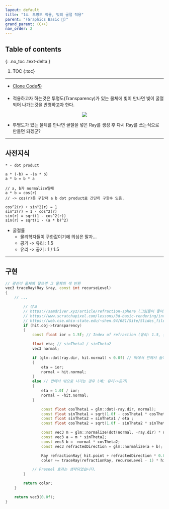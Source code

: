 ```yaml
---
layout: default
title: "14. 투명도 적용, 빛의 굴절 적용"
parent: "(Graphics Basic 🎡)"
grand_parent: (C++)
nav_order: 2
---
```


## Table of contents
{: .no_toc .text-delta }

1. TOC
{:toc}

---

* [Clone Code🌎](https://github.com/EasyCoding-7/Dx11ExampleWithImgui/tree/18/16_tranceparency)

* 적용하고자 하는것은 투명도(Transparency)가 있는 물체에 빛이 만나면 빛이 굴절되어 나가는것을 반영하고자 한다.

<p align="center">
  <img src="https://taehyungs-programming-blog.github.io/blog/assets/images/cpp/graphics/graphics-14-1.png"/>
</p>

* 투명도가 있는 물체를 만나면 굴절을 넣은 Ray를 생성 후 다시 Ray를 쏘는식으로 만들면 되겠군?

---

## 사전지식

```
* - dot product

a * (-b) = -(a * b)
a * b = b * a

// a, b가 normalize일때
a * b = cos(r)
// -> cos(r)를 구할때 a b dot product로 간단히 구할수 있음.

cos^2(r) + sin^2(r) = 1
sin^2(r) = 1 - cos^2(r)
sin(r) = sqrt(1 - cos^2(r))
sin(r) = sqrt(1 - (a * b)^2)
```

* 굴절률
    * 물리학자들이 구한값이기에 의심은 말자...
    * 공기 -> 유리 : 1.5
    * 유리 -> 공기 : 1 / 1.5

---

## 구현

```cpp
// 광선이 물체에 닿으면 그 물체의 색 반환
vec3 traceRay(Ray &ray, const int recurseLevel)
{
    // ...

        // 참고
        // https://samdriver.xyz/article/refraction-sphere (그림들이 좋아요)
        // https://www.scratchapixel.com/lessons/3d-basic-rendering/introduction-to-shading/reflection-refraction-fresnel (오류있음)
        // https://web.cse.ohio-state.edu/~shen.94/681/Site/Slides_files/reflection_refraction.pdf (슬라이드가 보기 좋지는 않지만 정확해요)
        if (hit.obj->transparency)
        {
            const float ior = 1.5f; // Index of refraction (유리: 1.5, 물: 1.3)

            float eta; // sinTheta1 / sinTheta2
            vec3 normal;

            if (glm::dot(ray.dir, hit.normal) < 0.0f) // 밖에서 안에서 들어가는 경우 (예: 공기->유리)
            {
                eta = ior;
                normal = hit.normal;
            }
            else // 안에서 밖으로 나가는 경우 (예: 유리->공기)
            {
                eta = 1.0f / ior;
                normal = -hit.normal;
            }

                const float cosTheta1 = glm::dot(-ray.dir, normal);
                const float sinTheta1 = sqrt(1.0f - cosTheta1 * cosTheta1);	// cos*2 + sin*2 = 1
                const float sinTheta2 = sinTheta1 / eta ;
                const float cosTheta2 = sqrt(1.0f - sinTheta2 * sinTheta2);

                const vec3 m = glm::normalize(dot(normal, -ray.dir) * normal + ray.dir);
                const vec3 a = m * sinTheta2;
                const vec3 b = -normal * cosTheta2;
                const vec3 refractedDirection = glm::normalize(a + b); // transmission

                Ray refractionRay{ hit.point + refractedDirection * 0.001f, refractedDirection };
                color += traceRay(refractionRay, recurseLevel - 1) * hit.obj->transparency;

            // Fresnel 효과는 생략되었습니다.
        }

        return color;
    }

    return vec3(0.0f);
}
```

